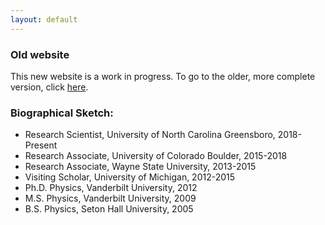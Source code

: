 ```yaml
---
layout: default
---
```



### Old website

This new website is a work in progress.
To go to the older, more complete version, click [here](https://belmonrj.github.io/old_version).




### Biographical Sketch:

- Research Scientist, University of North Carolina Greensboro, 2018-Present
- Research Associate, University of Colorado Boulder, 2015-2018
- Research Associate, Wayne State University, 2013-2015
- Visiting Scholar, University of Michigan, 2012-2015
- Ph.D. Physics, Vanderbilt University, 2012
- M.S. Physics, Vanderbilt University, 2009
- B.S. Physics, Seton Hall University, 2005

